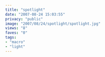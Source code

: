 ```yaml
---
title: "spotlight"
date: "2007-08-24 15:03:55"
privacy: "public"
image: "2007/08/24/spotlight/spotlight.jpg"
views: "8"
faves: "0"
tags:
- "macro"
- "light"
---
```


